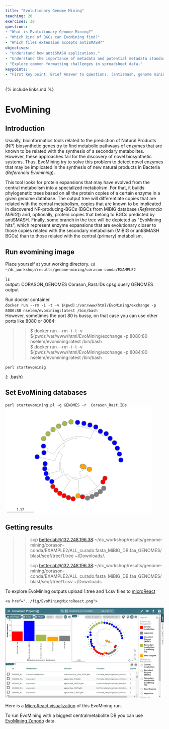 ```yaml
---
title: "Evolutionary Genome Mining"
teaching: 20
exercises: 30
questions:
- "What is Evolutionary Genome Mining?"
- "Which kind of BGCs can EvoMining find?"
- "Which files extension accepts antiSMASH?"
objectives:
- "Understand how antiSMASH applications."
- "Understand the importance of metadata and potential metadata standards."
- "Explore common formatting challenges in spreadsheet data."
keypoints:
- "First key point. Brief Answer to questions. (antismash, genome mining, secondary metabolism, bacteria, bioactive coumpounds)"
---
```

{% include links.md %}

# EvoMining

## Introduction

 Usually, bioinformatics tools related to the prediction of Natural Products (NP) biosynthetic genes try to find metabolic pathways of enzymes that are known to be related with the synthesis of a secondary metabolites. However, these approaches fail for the discovery of novel biosynthetic systems. Thus, EvoMining try to solve this problem to detect novel enzymes that may be implicated in the synthesis of new natural products in Bacteria (_Referencia Evomining_).  
 
This tool looks for protein expansions that may have evolved from the central metabolism into a specialized metabolism. For that, it builds phylogenetic trees based on all the protein copies of a certain enzyme in a given genome database. The output tree will differentiate copies that are related with the central metabolism, copies that are known to be implicated in discovered NP-producing-BGCs (BGCs from MiBIG database (_Referencia MiBIG_)) and, optionally, protein copies that belong to BGCs predicted by antiSMASH. Finally, some branch in the tree will be depicted as "EvoMining hits", which represent enzyme expansions that are evolutionary closer to those copies related with the secondary metabolism (MiBIG or antiSMASH BGCs) than to those related with the central (primary) metabolism.

## Run evomining image

Place yourself at your working directory.
`cd   ~/dc_workshop/results/genome-mining/corason-conda/EXAMPLE2 `  

`ls `   
output:
 CORASON_GENOMES  Corason_Rast.IDs  cpsg.query  GENOMES  output 
 
 Run docker container  
`docker run --rm -i -t -v $(pwd):/var/www/html/EvoMining/exchange -p 8080:80 nselem/evomining:latest /bin/bash   `    
 However, sometimes the port 80 is bussy, on that case you can use other ports like 8080 or 8084:    
>> $ docker run --rm -i -t -v $(pwd):/var/www/html/EvoMining/exchange -p 8080:80 nselem/evomining:latest /bin/bash  
>> $ docker run --rm -i -t -v $(pwd):/var/www/html/EvoMining/exchange -p 8084:80 nselem/evomining:latest /bin/bash  

~~~
perl startevominig
~~~
{: .bash}

## Set EvoMining databases
`perl startevomining.pl -g GENOMES -r  Corason_Rast.IDs`
<a href="../fig/tree.png">
  <img src="../fig/tree.png" alt="Aquí va el texto que describe a la imagen." />
</a>

## Getting results
>> scp betterlab@132.248.196.38:~/dc_workshop/results/genome-mining/corason-conda/EXAMPLE2/ALL_curado.fasta_MiBIG_DB.faa_GENOMES/blast/seqf/tree/1.tree ~/Downloads/.
>>
>> scp betterlab@132.248.196.38:~/dc_workshop/results/genome-mining/corason-conda/EXAMPLE2/ALL_curado.fasta_MiBIG_DB.faa_GENOMES/blast/seqf/tree/1.csv ~/Downloads  

To explore EvoMining outputs upload 1.tree and 1.csv files to [microReact](https://microreact.org/)  

    <a href="../fig/EvoMiningMicroReact.png">
  <img src="../fig/EvoMiningMicroReact.png" alt="Aquí va el texto que describe a la imagen." />
</a>

Here is a [MicroReact visualization](https://microreact.org/project/e8b7wWZkovtavPFFpBXRPp-evomining-streptococcus-example) of this EvoMining run.  


To run EvoMining with a biggest centralmetabolite DB you can use [EvoMining Zenodo](https://zenodo.org/record/1219709#.YqEsFqjMLrc) data.


